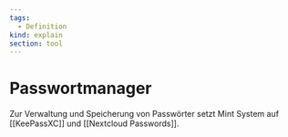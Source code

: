 ```yaml
---
tags:
  - Definition
kind: explain
section: tool
---
```


# Passwortmanager

Zur Verwaltung und Speicherung von Passwörter setzt Mint System auf [[KeePassXC]] und [[Nextcloud Passwords]].
